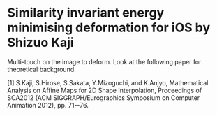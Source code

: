 Similarity invariant energy minimising deformation for iOS
by Shizuo Kaji
=============
Multi-touch on the image to deform.
Look at the following paper for theoretical background.

[1] S.Kaji, S.Hirose, S.Sakata, Y.Mizoguchi, and K.Anjyo,  Mathematical Analysis on Affine Maps for 2D Shape Interpolation, Proceedings of SCA2012 (ACM SIGGRAPH/Eurographics Symposium on Computer Animation 2012), pp. 71--76.

